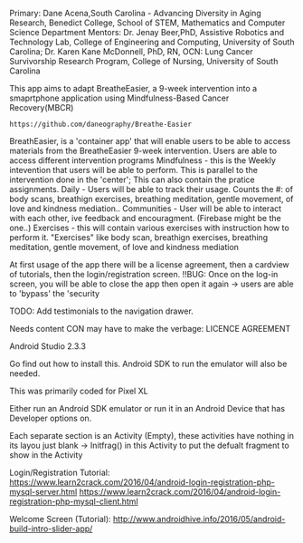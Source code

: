 <!---
.______   .______       _______     ___   .___________. __    __   _______  _______     ___           _______. __   _______ .______      
|   _  \  |   _  \     |   ____|   /   \  |           ||  |  |  | |   ____||   ____|   /   \         /       ||  | |   ____||   _  \     
|  |_)  | |  |_)  |    |  |__     /  ^  \ `---|  |----`|  |__|  | |  |__   |  |__     /  ^  \       |   (----`|  | |  |__   |  |_)  |    
|   _  <  |      /     |   __|   /  /_\  \    |  |     |   __   | |   __|  |   __|   /  /_\  \       \   \    |  | |   __|  |      /     
|  |_)  | |  |\  \----.|  |____ /  _____  \   |  |     |  |  |  | |  |____ |  |____ /  _____  \  .----)   |   |  | |  |____ |  |\  \----.
|______/  | _| `._____||_______/__/     \__\  |__|     |__|  |__| |_______||_______/__/     \__\ |_______/    |__| |_______|| _| `._____|
--->
Primary: Dane Acena,South Carolina - Advancing Diversity in Aging Research, Benedict College, School of STEM, Mathematics and Computer Science Department
Mentors: Dr. Jenay Beer,PhD, Assistive Robotics and Technology Lab, College of Engineering and Computing, University of South Carolina;
Dr. Karen Kane McDonnell, PhD, RN, OCN: Lung Cancer Survivorship Research Program, College of Nursing, University of South Carolina

<!--WHAT IS THIS APP ABOUT?-->
This app aims to adapt BreatheEasier, a 9-week intervention into a smaprtphone application
using Mindfulness-Based Cancer Recovery(MBCR) 

<!--CURRENT GITHUB-->
    https://github.com/daneography/Breathe-Easier
    
<!--GETTING STARTED-->
BreathEasier, is a 'container app' that will enable users to be able to access materials from the BreatheEasier 9-week intervention. Users are able to access different intervention programs
    Mindfulness - this is the Weekly intevention that users will be able to perform. This is parallel to the intervention done in the 'center'; This can also contain the pratice assignments.
    Daily - Users will be able to track their usage.  Counts the #: of body scans, breathign exercises, breathing meditation, gentle movement, of love and kindness mediation..
    Communities - User will be able to interact with each other, ive feedback and encouragment. (Firebase might be the one..)
    Exercises - this will contain various exercises with instruction how to perform it. "Exercises" like body scan, breathign exercises, breathing meditation, gentle movement, of love and kindness mediation

At first usage of the app there will be a license agreement, then a cardview of tutorials, then the login/registration screen.
!!BUG: Once on the log-in screen, you will be able to close the app then open it again -> users are able to 'bypass' the 'security

TODO: Add testimonials to the navigation drawer.

Needs content CON may have to make the verbage:
LICENCE AGREEMENT

<!--PREREQUISITE-->
Android Studio 2.3.3
 
Go find out how to install this. Android SDK to run the emulator will also be needed.

This was primarily coded for Pixel XL


<!--INSTALLING-->

Either run an Android SDK emulator or run it in an Android Device that has Developer options on.


<!--DEPLOYMENTS-->

Each separate section is an Activity (Empty), these activities have nothing in its layou just blank -> Initfrag() in this Activity to put the defualt fragment to show in the Activity


<!--AUTHORS-->

<!--ACKNOWLEDGEMENT-->
Login/Registration Tutorial:    
    https://www.learn2crack.com/2016/04/android-login-registration-php-mysql-server.html
    https://www.learn2crack.com/2016/04/android-login-registration-php-mysql-client.html

Welcome Screen (Tutorial):
    http://www.androidhive.info/2016/05/android-build-intro-slider-app/